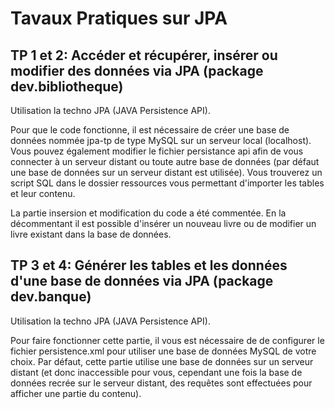 # Tavaux Pratiques sur JPA


## TP 1 et 2: Accéder et récupérer, insérer ou modifier des données via JPA (package dev.bibliotheque)

Utilisation la techno JPA (JAVA Persistence API).

Pour que le code fonctionne, il est nécessaire de créer une base de données nommée jpa-tp de type MySQL sur un serveur local (localhost). Vous pouvez également modifier le fichier persistance api afin de vous connecter à un serveur distant ou toute autre base de données (par défaut une base de données sur un serveur distant est utilisée). Vous trouverez un script SQL dans le dossier ressources vous permettant d'importer les tables et leur contenu.

La partie insersion et modification du code a été commentée. En la décommentant il est possible d'insérer un nouveau livre ou de modifier un livre existant dans la base de données.


## TP 3 et 4: Générer les tables et les données d'une base de données via JPA (package dev.banque)

Utilisation la techno JPA (JAVA Persistence API).

Pour faire fonctionner cette partie, il vous est nécessaire de de configurer le fichier persistence.xml pour utiliser une base de données MySQL de votre choix. Par défaut, cette partie utilise une base de données sur un serveur distant (et donc inaccessible pour vous, cependant une fois la base de données recrée sur le serveur distant, des requêtes sont effectuées pour afficher une partie du contenu).


